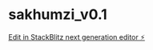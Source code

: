 # sakhumzi_v0.1

[Edit in StackBlitz next generation editor ⚡️](https://stackblitz.com/~/github.com/PollinateIQ/sakhumzi_v0.1)